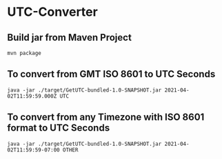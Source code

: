# UTC-Converter

## Build jar from Maven Project
```
mvn package
```

## To convert from GMT ISO 8601 to UTC Seconds

```
java -jar ./target/GetUTC-bundled-1.0-SNAPSHOT.jar 2021-04-02T11:59:59.000Z UTC
```

## To convert from any Timezone with ISO 8601 format to UTC Seconds

```
java -jar ./target/GetUTC-bundled-1.0-SNAPSHOT.jar 2021-04-02T11:59:59-07:00 OTHER
```
